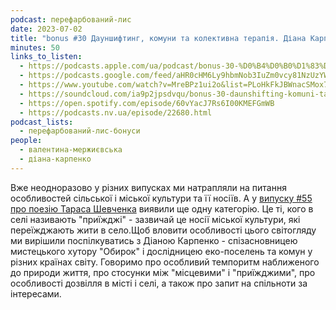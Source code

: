 ```yaml
---
podcast: перефарбований-лис
date: 2023-07-02
title: "bonus #30 Дауншифтинг, комуни та колективна терапія. Діана Карпенко"
minutes: 50
links_to_listen:
  - https://podcasts.apple.com/ua/podcast/bonus-30-%D0%B4%D0%B0%D1%83%D0%BD%D1%88%D0%B8%D1%84%D1%82%D0%B8%D0%BD%D0%B3-%D0%BA%D0%BE%D0%BC%D1%83%D0%BD%D0%B8-%D1%82%D0%B0-%D0%BA%D0%BE%D0%BB%D0%B5%D0%BA%D1%82%D0%B8%D0%B2%D0%BD%D0%B0-%D1%82%D0%B5%D1%80%D0%B0%D0%BF%D1%96%D1%8F-%D0%B4%D1%96%D0%B0%D0%BD%D0%B0/id1563575488?i=1000619014247
  - https://podcasts.google.com/feed/aHR0cHM6Ly9hbmNob3IuZm0vcy81NzUzYWEwMC9wb2RjYXN0L3Jzcw/episode/YjE0NzMxNWItYWNlMC00MTkwLWI0ZGUtNzEyYjQ5NDRmZjI3?sa=X&ved=0CAUQkfYCahcKEwiYhqz_k5aDAxUAAAAAHQAAAAAQAQ
  - https://www.youtube.com/watch?v=MreBPz1ui2o&list=PLoHkFkJBWnacSMox7iWMMtWmSyZJ7lepM&index=30&pp=iAQB
  - https://soundcloud.com/ia9p2jpsdvqu/bonus-30-daunshifting-komuni-ta-kolektivna-terapya-dana-karpenko
  - https://open.spotify.com/episode/60vYacJ7Rs6I00KMEFGmWB
  - https://podcasts.nv.ua/episode/22680.html
podcast_lists:
  - перефарбований-лис-бонуси
people:
  - валентина-мержиєвська
  - діана-карпенко
---
```


Вже неодноразово у різних випусках ми натрапляли на питання особливостей
сільської і міської культури та її носіїв. А у [випуску #55 про поезію Тараса
Шевченка][1] виявили ще одну категорію. Це ті, кого в селі називають "приїжджі" -
зазвичай це носії міської культури, які переїжджають жити в село.Щоб вловити
особливості цього світогляду ми вирішили поспілкуватись з Діаною Карпенко -
спізасновницею мистецького хутору "Обирок" і дослідницею еко-поселень та комун
у різних країнах світу. Говоримо про особливий темпоритм наближеного до природи
життя, про стосунки між "місцевими" і "приїжджими", про особливості дозвілля в
місті і селі, а також про запит на спільноти за інтересами.

[1]: /перефарбований-лис/84/
